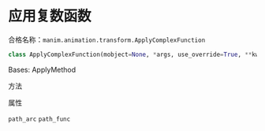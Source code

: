 # 应用复数函数

合格名称：`manim.animation.transform.ApplyComplexFunction`

```py
class ApplyComplexFunction(mobject=None, *args, use_override=True, **kwargs)
```

Bases: ApplyMethod

方法

属性

`path_arc`
`path_func`
